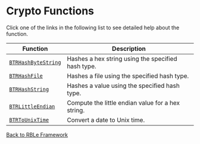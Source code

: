 # Crypto Functions

Click one of the links in the following list to see detailed help about the function.

Function | Description
---|---
[`BTRHashByteString`](Crypto\BTRHashByteString.md) | Hashes a hex string using the specified hash type.
[`BTRHashFile`](Crypto\BTRHashFile.md) | Hashes a file using the specified hash type.
[`BTRHashString`](Crypto\BTRHashString.md) | Hashes a value using the specified hash type.
[`BTRLittleEndian`](Crypto\BTRLittleEndian.md) | Compute the little endian value for a hex string.
[`BTRToUnixTime`](Crypto\BTRToUnixTime.md) | Convert a date to Unix time.


[Back to RBLe Framework](RBLe.md)